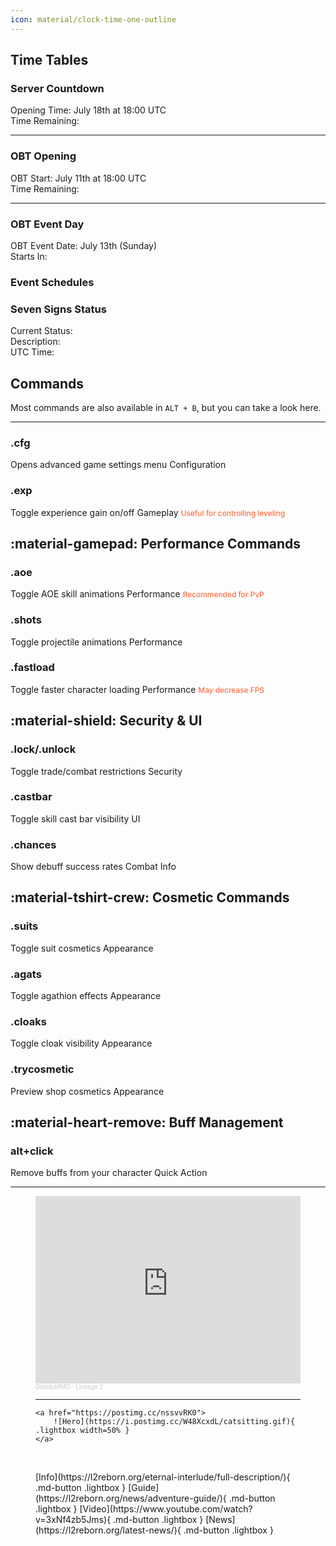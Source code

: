 ```yaml
---
icon: material/clock-time-one-outline
---
```


## Time Tables

<div class="server-timer">
  <div class="period-header">
    <h3>Server Countdown</h3>
  </div>
  <div class="period-content">
    <div class="period-row">
      <span class="period-label">Opening Time:</span>
      <span class="opening-time">July 18th at 18:00 UTC</span>
    </div>
    <div class="period-row">
      <span class="period-label">Time Remaining:</span>
      <span class="countdown-timer main-countdown"></span>
    </div>
    <hr class="divider">
    <div class="period-header">
      <h3>OBT Opening</h3>
    </div>
        <div class="period-row">
      <span class="period-label">OBT Start:</span>
      <span class="opening-time">July 11th at 18:00 UTC</span>
    </div>
    <div class="period-row">
      <span class="period-label">Time Remaining:</span>
      <span class="countdown-timer beta-test-countdown"></span>
    </div>
    <hr class="divider">
      <div class="period-header">
        <h3>OBT Event Day</h3>
      </div>
        <div class="period-row">
      <span class="period-label">OBT Event Date:</span>
      <span class="opening-time">July 13th (Sunday)</span>
    </div>
    <div class="period-row">
      <span class="period-label">Starts In:</span>
      <span class="countdown-timer beta-event-countdown"></span>
    </div>
  </div>
</div>

<div class="events-widget">
    <h3 class="events-title">Event Schedules</h3>
    <ul class="events-list">
    </ul>
</div>

<div class="period-widget">
    <div class="period-header">
        <h3>Seven Signs Status</h3>
    </div>
    <div class="period-content">
        <div class="period-row">
        <span class="period-label">Current Status:</span>
        <span class="period-indicator"></span>
        </div>
        <div class="period-row">
        <span class="period-label">Description:</span>
        <span class="period-description"></span>
        </div>
        <div class="period-row">
        <span class="period-label">UTC Time:</span>
        <span class="current-utctime"></span>
        </div>
    </div>
</div>

## Commands

<style>
.md-typeset .command-section {
  margin: 2rem 0;
}

.md-typeset h2.command-header {
  display: flex;
  align-items: center;
  gap: 0.5rem;
  margin: 2.5rem 0 1rem;
  padding-bottom: 0.5rem;
  border-bottom: 2px solid var(--md-primary-fg-color);
  color: var(--md-primary-fg-color);
}

.md-typeset .command-grid {
  display: grid;
  grid-template-columns: repeat(auto-fill, minmax(300px, 1fr));
  gap: 1rem;
}

.md-typeset .command-card {
  background: rgba(0, 0, 0, 0.2);
  border-radius: 8px;
  box-shadow: 0 2px 6px rgba(0,0,0,0.1);
  padding: 1.25rem;
  border-left: 4px solid var(--md-accent-fg-color);
  transition: transform 0.2s;
}

.md-typeset .command-card:hover {
  transform: translateY(-3px);
}

.md-typeset .command-card h3 {
  margin: 0 0 0.5rem 0;
  color: var(--md-primary-fg-color);
  font-size: 1.1em;
  display: flex;
  align-items: center;
}

.md-typeset .command-card h3 code {
  background-color: transparent;
  color: inherit;
  font-size: 1em;
  padding: 0;
}

.md-typeset .command-card h3::before {
  content: "$";
  color: var(--md-accent-fg-color);
  margin-right: 0.5rem;
  font-weight: bold;
}

.md-typeset .command-desc {
  margin: 0;
  font-size: 0.9em;
}

.md-typeset .command-category {
  font-size: 0.8em;
  margin-top: 0.5rem;
  color: var(--md-typeset-a-color);
  font-style: italic;
}

.warning-note {
  color: #ff6e42;
  font-weight: 500;
  font-size: 0.85em;
  margin-top: 0.5rem;
}
</style>

Most commands are also available in `ALT + B`, but you can take a look here.

---

<div class="command-grid" markdown>

<div class="command-card" markdown>

### .cfg

Opens advanced game settings menu
<span class="command-category">Configuration</span>
</div>

<div class="command-card" markdown>

### .exp

Toggle experience gain on/off
<span class="command-category">Gameplay</span>
<span class="warning-note">Useful for controlling leveling</span>
</div>

</div>

## :material-gamepad: Performance Commands

<div class="command-grid" markdown>

<div class="command-card" markdown>

### .aoe

Toggle AOE skill animations
<span class="command-category">Performance</span>
<span class="warning-note">Recommended for PvP</span>
</div>

<div class="command-card" markdown>

### .shots

Toggle projectile animations
<span class="command-category">Performance</span>
</div>

<div class="command-card" markdown>

### .fastload

Toggle faster character loading
<span class="command-category">Performance</span>
<span class="warning-note">May decrease FPS</span>
</div>

</div>

## :material-shield: Security & UI

<div class="command-grid" markdown>

<div class="command-card" markdown>

### .lock/.unlock

Toggle trade/combat restrictions
<span class="command-category">Security</span>
</div>

<div class="command-card" markdown>

### .castbar

Toggle skill cast bar visibility
<span class="command-category">UI</span>
</div>

<div class="command-card" markdown>

### .chances

Show debuff success rates
<span class="command-category">Combat Info</span>
</div>

</div>

## :material-tshirt-crew: Cosmetic Commands

<div class="command-grid" markdown>

<div class="command-card" markdown>

### .suits

Toggle suit cosmetics
<span class="command-category">Appearance</span>
</div>

<div class="command-card" markdown>

### .agats

Toggle agathion effects
<span class="command-category">Appearance</span>
</div>

<div class="command-card" markdown>

### .cloaks

Toggle cloak visibility
<span class="command-category">Appearance</span>
</div>

<div class="command-card" markdown>

### .trycosmetic

Preview shop cosmetics
<span class="command-category">Appearance</span>
</div>

</div>

## :material-heart-remove: Buff Management

<div class="command-card" markdown>

### alt+click

Remove buffs from your character
<span class="command-category">Quick Action</span>
</div>

---



<figure markdown="span">
<iframe width="100%" height="300" scrolling="no" frameborder="no" allow="autoplay" src="https://w.soundcloud.com/player/?url=https%3A//api.soundcloud.com/playlists/1222530409&color=%23ff5500&auto_play=false&hide_related=false&show_comments=true&show_user=true&show_reposts=false&show_teaser=true&visual=true"></iframe><div style="font-size: 10px; color: #cccccc;line-break: anywhere;word-break: normal;overflow: hidden;white-space: nowrap;text-overflow: ellipsis; font-family: Interstate,Lucida Grande,Lucida Sans Unicode,Lucida Sans,Garuda,Verdana,Tahoma,sans-serif;font-weight: 100;"><a href="https://soundcloud.com/user-299123333" title="DistritoMMO" target="_blank" style="color: #cccccc; text-decoration: none;">DistritoMMO</a> · <a href="https://soundcloud.com/user-299123333/sets/lineage-2" title="Lineage 2" target="_blank" style="color: #cccccc; text-decoration: none;">Lineage 2</a></div>
    <hr class="divider">

    <a href="https://postimg.cc/nssvvRK0">
        ![Hero](https://i.postimg.cc/W48XcxdL/catsitting.gif){ .lightbox width=50% }
    </a> 

</figure>

<br>

<figure markdown="span">
  [Info](https://l2reborn.org/eternal-interlude/full-description/){ .md-button .lightbox }
  [Guide](https://l2reborn.org/news/adventure-guide/){ .md-button .lightbox }
  [Video](https://www.youtube.com/watch?v=3xNf4zb5Jms){ .md-button .lightbox }
  [News](https://l2reborn.org/latest-news/){ .md-button .lightbox }
</figure>


<script src='../js/general.js'></script>
<script src='../js/event.js'></script>
<script src='../js/timer.js'></script>